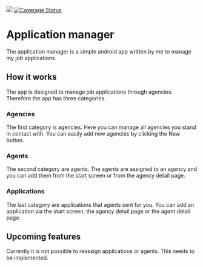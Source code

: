 ![](https://api.travis-ci.org/DerKnerd/applicationmanager.svg) [![Coverage Status](https://coveralls.io/repos/github/DerKnerd/applicationmanager/badge.svg?branch=master)](https://coveralls.io/github/DerKnerd/applicationmanager?branch=master)

# Application manager
The application manager is a simple android app written by me to manage my job applications.

## How it works
The app is designed to manage job applications through agencies. Therefore the app has three categories.

### Agencies
The first category is agencies. Here you can manage all agencies you stand in contact with. You can easily add new agencies by clicking the New button.

### Agents
The second category are agents. The agents are assigned to an agency and you can add them from the start screen or from the agency detail page.

### Applications
The last category are applications that agents sent for you. You can add an application via the start screen, the agency detail page or the agent detail page.

## Upcoming features
Currently it is not possible to reassign applications or agents. This needs to be implemented.
